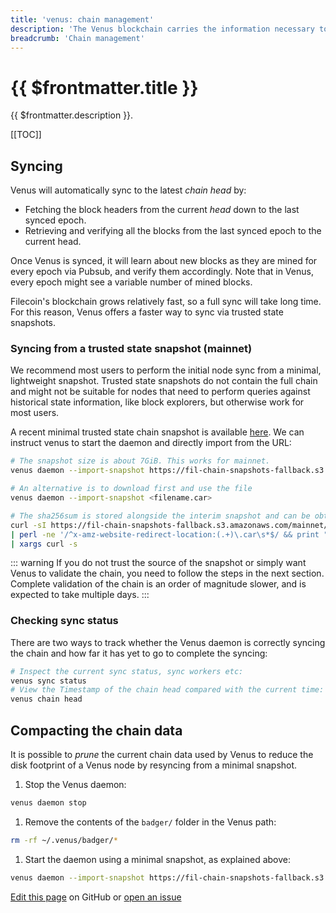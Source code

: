```yaml
---
title: 'venus: chain management'
description: 'The Venus blockchain carries the information necessary to compute the current state of the network, is stored on disk and grows every 30 seconds with new blocks. This guide explains how to manage several aspects of th chain.'
breadcrumb: 'Chain management'
---
```


# {{ $frontmatter.title }}

{{ $frontmatter.description }}.

[[TOC]]

## Syncing

Venus will automatically sync to the latest _chain head_ by:

- Fetching the block headers from the current _head_ down to the last synced epoch.
- Retrieving and verifying all the blocks from the last synced epoch to the current head.

Once Venus is synced, it will learn about new blocks as they are mined for every epoch via Pubsub, and verify them accordingly. Note that in Venus, every epoch might see a variable number of mined blocks.

Filecoin's blockchain grows relatively fast, so a full sync will take long time. For this reason, Venus offers a faster way to sync via trusted state snapshots.

### Syncing from a trusted state snapshot (mainnet)

We recommend most users to perform the initial node sync from a minimal, lightweight snapshot. Trusted state snapshots do not contain the full chain and might not be suitable for nodes that need to perform queries against historical state information, like block explorers, but otherwise work for most users.

A recent minimal trusted state chain snapshot is available [here](https://fil-chain-snapshots-fallback.s3.amazonaws.com/mainnet/minimal_finality_stateroots_latest.car). We can instruct venus to start the daemon and directly import from the URL:

```sh
# The snapshot size is about 7GiB. This works for mainnet.
venus daemon --import-snapshot https://fil-chain-snapshots-fallback.s3.amazonaws.com/mainnet/minimal_finality_stateroots_latest.car

# An alternative is to download first and use the file
venus daemon --import-snapshot <filename.car>

# The sha256sum is stored alongside the interim snapshot and can be obtained via
curl -sI https://fil-chain-snapshots-fallback.s3.amazonaws.com/mainnet/minimal_finality_stateroots_latest.car \
| perl -ne '/^x-amz-website-redirect-location:(.+)\.car\s*$/ && print "$1.sha256sum"' \
| xargs curl -s
```

::: warning
If you do not trust the source of the snapshot or simply want Venus to validate the chain, you need to follow the steps in the next section. Complete validation of the chain is an order of magnitude slower, and is expected to take multiple days.
:::

### Checking sync status

There are two ways to track whether the Venus daemon is correctly syncing the chain and how far it has yet to go to complete the syncing:

```sh
# Inspect the current sync status, sync workers etc:
venus sync status
# View the Timestamp of the chain head compared with the current time:
venus chain head
```

## Compacting the chain data

It is possible to _prune_ the current chain data used by Venus to reduce the disk footprint of a Venus node by resyncing from a minimal snapshot.

1. Stop the Venus daemon:

  ```bash
  venus daemon stop
  ```

1. Remove the contents of the `badger/` folder in the Venus path:

  ```bash
  rm -rf ~/.venus/badger/*
  ```
  
1. Start the daemon using a minimal snapshot, as explained above:

  ```bash
  venus daemon --import-snapshot https://fil-chain-snapshots-fallback.s3.amazonaws.com/mainnet/minimal_finality_stateroots_latest.car
  ```

[Edit this page](https://github.com/filecoin-project/venus-docs/blob/master/docs/Chain.md) on GitHub or [open an issue](https://github.com/filecoin-project/venus-docs/issues)